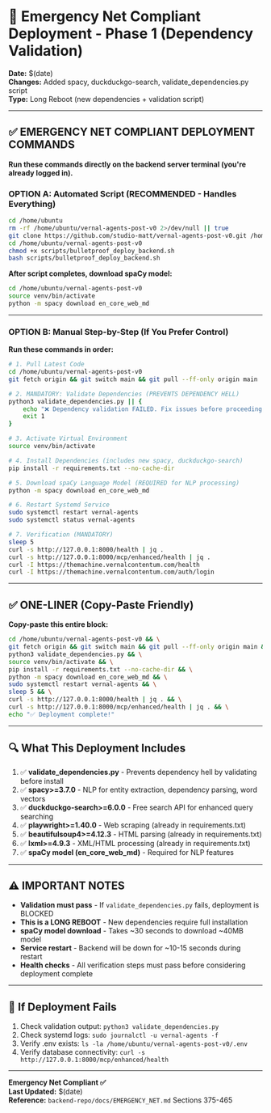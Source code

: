 # 🚀 Emergency Net Compliant Deployment - Phase 1 (Dependency Validation)

**Date:** $(date)  
**Changes:** Added spacy, duckduckgo-search, validate_dependencies.py script  
**Type:** Long Reboot (new dependencies + validation script)

---

## ✅ EMERGENCY NET COMPLIANT DEPLOYMENT COMMANDS

**Run these commands directly on the backend server terminal (you're already logged in).**

### **OPTION A: Automated Script (RECOMMENDED - Handles Everything)**

```bash
cd /home/ubuntu
rm -rf /home/ubuntu/vernal-agents-post-v0 2>/dev/null || true
git clone https://github.com/studio-matt/vernal-agents-post-v0.git /home/ubuntu/vernal-agents-post-v0
cd /home/ubuntu/vernal-agents-post-v0
chmod +x scripts/bulletproof_deploy_backend.sh
bash scripts/bulletproof_deploy_backend.sh
```

**After script completes, download spaCy model:**
```bash
cd /home/ubuntu/vernal-agents-post-v0
source venv/bin/activate
python -m spacy download en_core_web_md
```

---

### **OPTION B: Manual Step-by-Step (If You Prefer Control)**

**Run these commands in order:**

```bash
# 1. Pull Latest Code
cd /home/ubuntu/vernal-agents-post-v0
git fetch origin && git switch main && git pull --ff-only origin main

# 2. MANDATORY: Validate Dependencies (PREVENTS DEPENDENCY HELL)
python3 validate_dependencies.py || {
    echo "❌ Dependency validation FAILED. Fix issues before proceeding."
    exit 1
}

# 3. Activate Virtual Environment
source venv/bin/activate

# 4. Install Dependencies (includes new spacy, duckduckgo-search)
pip install -r requirements.txt --no-cache-dir

# 5. Download spaCy Language Model (REQUIRED for NLP processing)
python -m spacy download en_core_web_md

# 6. Restart Systemd Service
sudo systemctl restart vernal-agents
sudo systemctl status vernal-agents

# 7. Verification (MANDATORY)
sleep 5
curl -s http://127.0.0.1:8000/health | jq .
curl -s http://127.0.0.1:8000/mcp/enhanced/health | jq .
curl -I https://themachine.vernalcontentum.com/health
curl -I https://themachine.vernalcontentum.com/auth/login
```

---

## ✅ ONE-LINER (Copy-Paste Friendly)

**Copy-paste this entire block:**

```bash
cd /home/ubuntu/vernal-agents-post-v0 && \
git fetch origin && git switch main && git pull --ff-only origin main && \
python3 validate_dependencies.py && \
source venv/bin/activate && \
pip install -r requirements.txt --no-cache-dir && \
python -m spacy download en_core_web_md && \
sudo systemctl restart vernal-agents && \
sleep 5 && \
curl -s http://127.0.0.1:8000/health | jq . && \
curl -s http://127.0.0.1:8000/mcp/enhanced/health | jq . && \
echo "✅ Deployment complete!"
```

---

## 🔍 What This Deployment Includes

1. ✅ **validate_dependencies.py** - Prevents dependency hell by validating before install
2. ✅ **spacy>=3.7.0** - NLP for entity extraction, dependency parsing, word vectors
3. ✅ **duckduckgo-search>=6.0.0** - Free search API for enhanced query searching
4. ✅ **playwright>=1.40.0** - Web scraping (already in requirements.txt)
5. ✅ **beautifulsoup4>=4.12.3** - HTML parsing (already in requirements.txt)
6. ✅ **lxml>=4.9.3** - XML/HTML processing (already in requirements.txt)
7. ✅ **spaCy model (en_core_web_md)** - Required for NLP features

---

## ⚠️ IMPORTANT NOTES

- **Validation must pass** - If `validate_dependencies.py` fails, deployment is BLOCKED
- **This is a LONG REBOOT** - New dependencies require full installation
- **spaCy model download** - Takes ~30 seconds to download ~40MB model
- **Service restart** - Backend will be down for ~10-15 seconds during restart
- **Health checks** - All verification steps must pass before considering deployment complete

---

## 🚨 If Deployment Fails

1. Check validation output: `python3 validate_dependencies.py`
2. Check systemd logs: `sudo journalctl -u vernal-agents -f`
3. Verify .env exists: `ls -la /home/ubuntu/vernal-agents-post-v0/.env`
4. Verify database connectivity: `curl -s http://127.0.0.1:8000/mcp/enhanced/health`

---

**Emergency Net Compliant ✅**  
**Last Updated:** $(date)  
**Reference:** `backend-repo/docs/EMERGENCY_NET.md` Sections 375-465

